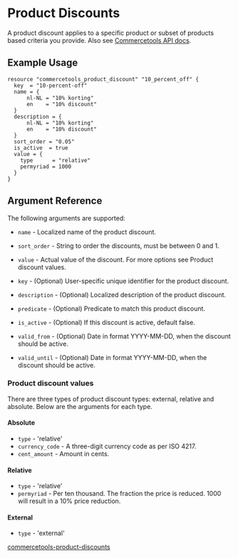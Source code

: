# Product Discounts

A product discount applies to a specific product or subset of products based criteria you provide. 
Also see [Commercetools API docs](commercetools-product-discounts).

## Example Usage

```hcl
resource "commercetools_product_discount" "10_percent_off" {
  key  = "10-percent-off"
  name = {
      nl-NL = "10% korting"
      en    = "10% discount"
  }
  description = {
      nl-NL = "10% korting"
      en    = "10% discount"
  } 
  sort_order = "0.05"
  is_active  = true
  value = {
    type      = "relative"
    permyriad = 1000
  }
}
```

## Argument Reference

The following arguments are supported:

* `name` - Localized name of the product discount.
* `sort_order` - String to order the discounts, must be between 0 and 1.
* `value` - Actual value of the discount. For more options see Product discount values.

* `key` - (Optional) User-specific unique identifier for the product discount.
* `description` - (Optional) Localized description of the product discount.
* `predicate` - (Optional) Predicate to match this product discount.
* `is_active` - (Optional) If this discount is active, default false.
* `valid_from` - (Optional) Date in format YYYY-MM-DD, when the discount should be active.
* `valid_until` - (Optional) Date in format YYYY-MM-DD, when the discount should be active.


### Product discount values
There are three types of product discount types: external, relative and absolute. Below are the arguments for each type.

#### Absolute

* `type` - 'relative'
* `currency_code` - A three-digit currency code as per ISO 4217.
* `cent_amount` - Amount in cents.

#### Relative

* `type` - 'relative'
* `permyriad` - Per ten thousand. The fraction the price is reduced. 1000 will result in a 10% price reduction. 

#### External

* `type` - 'external'

[commercetools-product-discounts](https://docs.commercetools.com/http-api-projects-productDiscounts)
